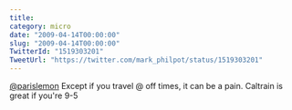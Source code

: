 ```yaml
---
title: 
category: micro
date: "2009-04-14T00:00:00"
slug: "2009-04-14T00:00:00"
TwitterId: "1519303201"
TweetUrl: "https://twitter.com/mark_philpot/status/1519303201"
---
```


[@parislemon](https://twitter.com/parislemon) Except if you travel @ off times,
it can be a pain. Caltrain is great if you're 9-5
